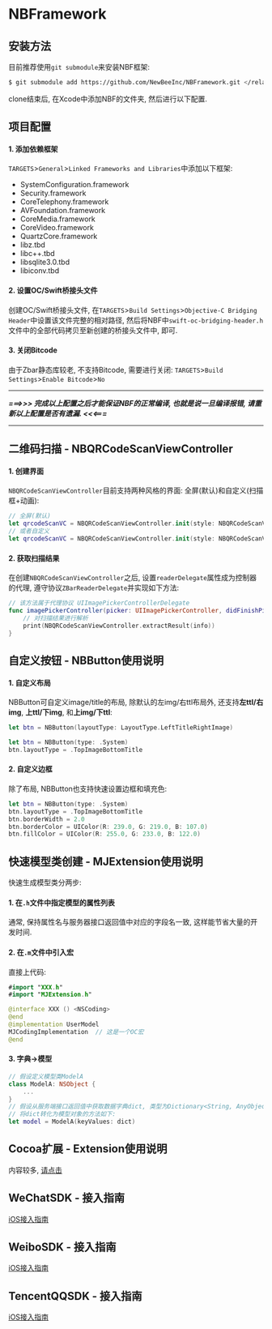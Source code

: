 # NBFramework

## 安装方法

目前推荐使用`git submodule`来安装NBF框架:

```sh
$ git submodule add https://github.com/NewBeeInc/NBFramework.git </relative/path/to/submodules/>
```

clone结束后, 在Xcode中添加NBF的文件夹, 然后进行以下配置.

## 项目配置

#### 1. 添加依赖框架
`TARGETS`>`General`>`Linked Frameworks and Libraries`中添加以下框架:

* SystemConfiguration.framework
* Security.framework
* CoreTelephony.framework
* AVFoundation.framework
* CoreMedia.framework
* CoreVideo.framework
* QuartzCore.framework
* libz.tbd
* libc++.tbd
* libsqlite3.0.tbd
* libiconv.tbd

#### 2. 设置OC/Swift桥接头文件
创建OC/Swift桥接头文件, 在`TARGETS`>`Build Settings`>`Objective-C Bridging Header`中设置该文件完整的相对路径, 然后将NBF中`swift-oc-bridging-header.h`文件中的全部代码拷贝至新创建的桥接头文件中, 即可.

#### 3. 关闭Bitcode
由于Zbar静态库较老, 不支持Bitcode, 需要进行关闭: `TARGETS`>`Build Settings`>`Enable Bitcode`>`No`


***
***===>>> 完成以上配置之后才能保证NBF的正常编译, 也就是说一旦编译报错, 请重新以上配置是否有遗漏. <<<===***
***



## 二维码扫描 - NBQRCodeScanViewController

#### 1. 创建界面

`NBQRCodeScanViewController`目前支持两种风格的界面: 全屏(默认)和自定义(扫描框+动画):

```swift
// 全屏(默认)
let qrcodeScanVC = NBQRCodeScanViewController.init(style: NBQRCodeScanViewController.Style.FullScreen)
// 或者自定义
let qrcodeScanVC = NBQRCodeScanViewController.init(style: NBQRCodeScanViewController.Style.Custom)
```
#### 2. 获取扫描结果

在创建`NBQRCodeScanViewController`之后, 设置`readerDelegate`属性成为控制器的代理, 遵守协议`ZBarReaderDelegate`并实现如下方法:

```swift
// 该方法属于代理协议 UIImagePickerControllerDelegate
func imagePickerController(picker: UIImagePickerController, didFinishPickingMediaWithInfo info: [String : AnyObject]) {
	// 对扫描结果进行解析
	print(NBQRCodeScanViewController.extractResult(info))
}
```

## 自定义按钮 - NBButton使用说明

#### 1. 自定义布局

NBButton可自定义image/title的布局, 除默认的左img/右ttl布局外, 还支持**左ttl/右img**, **上ttl/下img**, 和**上img/下ttl**:

```swift
let btn = NBButton(layoutType: LayoutType.LeftTitleRightImage)
```

```swift
let btn = NBButton(type: .System)
btn.layoutType = .TopImageBottomTitle
```
#### 2. 自定义边框
除了布局, NBButton也支持快速设置边框和填充色:

```swift
let btn = NBButton(type: .System)
btn.layoutType = .TopImageBottomTitle
btn.borderWidth = 2.0
btn.borderColor = UIColor(R: 239.0, G: 219.0, B: 107.0)
btn.fillColor = UIColor(R: 255.0, G: 233.0, B: 122.0)
```

## 快速模型类创建 - MJExtension使用说明

快速生成模型类分两步:
#### 1. 在`.h`文件中指定模型的属性列表
通常, 保持属性名与服务器接口返回值中对应的字段名一致, 这样能节省大量的开发时间.

#### 2. 在`.m`文件中引入宏
直接上代码:

```swift
#import "XXX.h"
#import "MJExtension.h"

@interface XXX () <NSCoding>
@end
@implementation UserModel
MJCodingImplementation	// 这是一个OC宏
@end
```
#### 3. 字典->模型

```swift
// 假设定义模型类ModelA
class ModelA: NSObject {
	...
}
// 假设从服务端接口返回值中获取数据字典dict, 类型为Dictionary<String, AnyObject> ...
// 将dict转化为模型对象的方法如下:
let model = ModelA(keyValues: dict)
```

## Cocoa扩展 - Extension使用说明

内容较多, [请点击](./Extension)

## WeChatSDK - 接入指南

[iOS接入指南](https://open.weixin.qq.com/cgi-bin/showdocument?action=dir_list&t=resource/res_list&verify=1&id=1417694084&token=&lang=zh_CN)

## WeiboSDK - 接入指南

[iOS接入指南](https://github.com/sinaweibosdk/weibo_ios_sdk)

## TencentQQSDK - 接入指南

[iOS接入指南](http://wiki.open.qq.com/wiki/IOS_API调用说明)